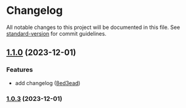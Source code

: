 # Changelog

All notable changes to this project will be documented in this file. See [standard-version](https://github.com/conventional-changelog/standard-version) for commit guidelines.

## [1.1.0](https://github.com/vvvliqian917/generate-build-info/compare/v1.0.4...v1.1.0) (2023-12-01)


### Features

* add changelog ([8ed3ead](https://github.com/vvvliqian917/generate-build-info/commit/8ed3eadd700d1a2c2ef83711566a2110745c8510))

### [1.0.3](https://github.com/vvvliqian917/generate-build-info/compare/v1.0.2...v1.0.3) (2023-12-01)
